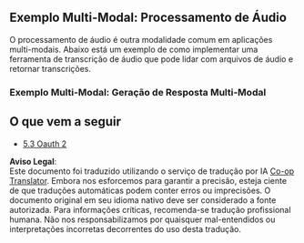 <!--
CO_OP_TRANSLATOR_METADATA:
{
  "original_hash": "56238122f67d302188668cd1e0371d5c",
  "translation_date": "2025-07-14T00:13:18+00:00",
  "source_file": "05-AdvancedTopics/mcp-multi-modality/README.md",
  "language_code": "br"
}
-->
## Exemplo Multi-Modal: Processamento de Áudio

O processamento de áudio é outra modalidade comum em aplicações multi-modais. Abaixo está um exemplo de como implementar uma ferramenta de transcrição de áudio que pode lidar com arquivos de áudio e retornar transcrições.

### Exemplo Multi-Modal: Geração de Resposta Multi-Modal

## O que vem a seguir

- [5.3 Oauth 2](../mcp-oauth2-demo/README.md)

**Aviso Legal**:  
Este documento foi traduzido utilizando o serviço de tradução por IA [Co-op Translator](https://github.com/Azure/co-op-translator). Embora nos esforcemos para garantir a precisão, esteja ciente de que traduções automáticas podem conter erros ou imprecisões. O documento original em seu idioma nativo deve ser considerado a fonte autorizada. Para informações críticas, recomenda-se tradução profissional humana. Não nos responsabilizamos por quaisquer mal-entendidos ou interpretações incorretas decorrentes do uso desta tradução.